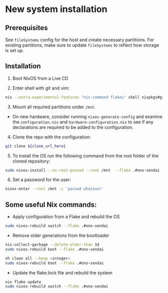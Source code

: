 # New system installation

## Prerequisites

See `fileSystems` config for the host and create necessary partitions. For existing partitions, make sure to update `fileSystems` to reflect how storage is set up.


## Installation

1. Boot NixOS from a Live CD

2. Enter shell with git and vim:

```bash
nix --extra-experimental-features "nix-command flakes" shell nixpkgs#git nixpkgs#vim
```
3. Mount all required partitions under `/mnt`.

- On new hardware, consider  running `nixos-generate-config` and examine the `configuration.nix` and `hardware-configuration.nix` to see if any declarations are required to be added to the configuration.

4. Clone the repo with the configuration:

```bash
git clone ${clone_url_here}
```

5. To install the OS run the following command from the root folder of the cloned repository:

```bash
sudo nixos-install --no-root-passwd --root /mnt  --flake .#ono-sendai
```

6. Set a password for the user:

```bash
nixos-enter --root /mnt -c 'passwd whatever'
```

## Some useful Nix commands:

- Apply configuration from a Flake and rebuild the OS
```bash
sudo nixos-rebuild switch --flake .#ono-sendai
```


- Remove older generations from the bootloader
```bash
nix-collect-garbage --delete-older-than 1d
sudo nixos-rebuild boot --flake .#ono-sendai
```
```bash
nh clean all --keep <integer>
sudo nixos-rebuild boot --flake .#ono-sendai
```

- Update the flake.lock file and rebuild the system
```bash
nix flake update
sudo nixos-rebuild switch --flake .#ono-sendai
```
